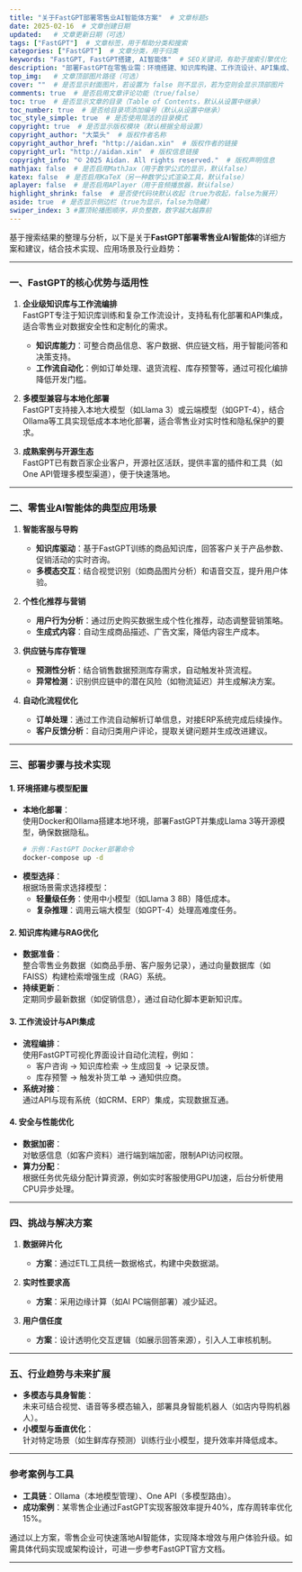 ```yaml
---
title: "关于FastGPT部署零售业AI智能体方案"  # 文章标题s
date: 2025-02-16  # 文章创建日期
updated:   # 文章更新日期（可选）
tags: ["FastGPT"]  # 文章标签，用于帮助分类和搜索
categories: ["FastGPT"]  # 文章分类，用于归类
keywords: "FastGPT, FastGPT搭建, AI智能体"  # SEO关键词，有助于搜索引擎优化
description: "部署FastGPT在零售业需：环境搭建、知识库构建、工作流设计、API集成、持续优化。应用场景包括智能客服、个性化推荐、库存管理等，需引用相关网页信息，确保方案可行性"  # 文章描述
top_img:   # 文章顶部图片路径（可选）
cover: ""  # 是否显示封面图片，若设置为 false 则不显示，若为空则会显示顶部图片
comments: true  # 是否启用文章评论功能（true/false）
toc: true  # 是否显示文章的目录（Table of Contents，默认从设置中继承）
toc_number: true  # 是否给目录项添加编号（默认从设置中继承）
toc_style_simple: true  # 是否使用简洁的目录模式
copyright: true  # 是否显示版权模块（默认根据全局设置）
copyright_author: "大菜头"  # 版权作者名称
copyright_author_href: "http://aidan.xin"  # 版权作者的链接
copyright_url: "http://aidan.xin"  # 版权信息链接
copyright_info: "© 2025 Aidan. All rights reserved."  # 版权声明信息
mathjax: false  # 是否启用MathJax（用于数学公式的显示，默认false）
katex: false  # 是否启用KaTeX（另一种数学公式渲染工具，默认false）
aplayer: false  # 是否启用APlayer（用于音频播放器，默认false）
highlight_shrink: false  # 是否使代码块默认收起（true为收起，false为展开）
aside: true  # 是否显示侧边栏（true为显示，false为隐藏）
swiper_index: 3 #置顶轮播图顺序，非负整数，数字越大越靠前
---
```

基于搜索结果的整理与分析，以下是关于**FastGPT部署零售业AI智能体**的详细方案和建议，结合技术实现、应用场景及行业趋势：

---

### **一、FastGPT的核心优势与适用性**
1. **企业级知识库与工作流编排**  
   FastGPT专注于知识库训练和复杂工作流设计，支持私有化部署和API集成，适合零售业对数据安全性和定制化的需求。
   - **知识库能力**：可整合商品信息、客户数据、供应链文档，用于智能问答和决策支持。
   - **工作流自动化**：例如订单处理、退货流程、库存预警等，通过可视化编排降低开发门槛。

2. **多模型兼容与本地化部署**  
   FastGPT支持接入本地大模型（如Llama 3）或云端模型（如GPT-4），结合Ollama等工具实现低成本本地化部署，适合零售业对实时性和隐私保护的要求。

3. **成熟案例与开源生态**  
   FastGPT已有数百家企业客户，开源社区活跃，提供丰富的插件和工具（如One API管理多模型渠道），便于快速落地。

---

### **二、零售业AI智能体的典型应用场景**
1. **智能客服与导购**  
   - **知识库驱动**：基于FastGPT训练的商品知识库，回答客户关于产品参数、促销活动的实时咨询。
   - **多模态交互**：结合视觉识别（如商品图片分析）和语音交互，提升用户体验。

2. **个性化推荐与营销**  
   - **用户行为分析**：通过历史购买数据生成个性化推荐，动态调整营销策略。
   - **生成式内容**：自动生成商品描述、广告文案，降低内容生产成本。

3. **供应链与库存管理**  
   - **预测性分析**：结合销售数据预测库存需求，自动触发补货流程。
   - **异常检测**：识别供应链中的潜在风险（如物流延迟）并生成解决方案。

4. **自动化流程优化**  
   - **订单处理**：通过工作流自动解析订单信息，对接ERP系统完成后续操作。
   - **客户反馈分析**：自动归类用户评论，提取关键问题并生成改进建议。

---

### **三、部署步骤与技术实现**
#### **1. 环境搭建与模型配置**
- **本地化部署**：  
  使用Docker和Ollama搭建本地环境，部署FastGPT并集成Llama 3等开源模型，确保数据隐私。
  ```bash
  # 示例：FastGPT Docker部署命令
  docker-compose up -d
  ```
- **模型选择**：  
  根据场景需求选择模型：
  - **轻量级任务**：使用中小模型（如Llama 3 8B）降低成本。
  - **复杂推理**：调用云端大模型（如GPT-4）处理高难度任务。

#### **2. 知识库构建与RAG优化**
- **数据准备**：  
  整合零售业务数据（如商品手册、客户服务记录），通过向量数据库（如FAISS）构建检索增强生成（RAG）系统。
- **持续更新**：  
  定期同步最新数据（如促销信息），通过自动化脚本更新知识库。

#### **3. 工作流设计与API集成**
- **流程编排**：  
  使用FastGPT可视化界面设计自动化流程，例如：
  - 客户咨询 → 知识库检索 → 生成回复 → 记录反馈。
  - 库存预警 → 触发补货工单 → 通知供应商。
- **系统对接**：  
  通过API与现有系统（如CRM、ERP）集成，实现数据互通。

#### **4. 安全与性能优化**
- **数据加密**：  
  对敏感信息（如客户资料）进行端到端加密，限制API访问权限。
- **算力分配**：  
  根据任务优先级分配计算资源，例如实时客服使用GPU加速，后台分析使用CPU异步处理。

---

### **四、挑战与解决方案**
1. **数据碎片化**  
   - **方案**：通过ETL工具统一数据格式，构建中央数据湖。

2. **实时性要求高**  
   - **方案**：采用边缘计算（如AI PC端侧部署）减少延迟。

3. **用户信任度**  
   - **方案**：设计透明化交互逻辑（如展示回答来源），引入人工审核机制。

---

### **五、行业趋势与未来扩展**
- **多模态与具身智能**：  
  未来可结合视觉、语音等多模态输入，部署具身智能机器人（如店内导购机器人）。
- **小模型与垂直优化**：  
  针对特定场景（如生鲜库存预测）训练行业小模型，提升效率并降低成本。

---

### **参考案例与工具**
- **工具链**：Ollama（本地模型管理）、One API（多模型路由）。
- **成功案例**：某零售企业通过FastGPT实现客服效率提升40%，库存周转率优化15%。

通过以上方案，零售企业可快速落地AI智能体，实现降本增效与用户体验升级。如需具体代码实现或架构设计，可进一步参考FastGPT官方文档。

---
